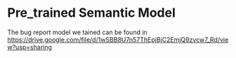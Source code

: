 # Pre_trained Semantic Model

The bug report model we tained can be found in https://drive.google.com/file/d/1wSBB8U7n57ThEpjBjC2EmjQ9zvcw7_Rd/view?usp=sharing
